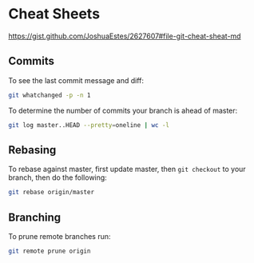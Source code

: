 Cheat Sheets
============

https://gist.github.com/JoshuaEstes/2627607#file-git-cheat-sheat-md

Commits
-------

To see the last commit message and diff:

```bash
git whatchanged -p -n 1
```

To determine the number of commits your branch is ahead of master:

```bash
git log master..HEAD --pretty=oneline | wc -l
```

Rebasing
--------

To rebase against master, first update master, then `git checkout` to your branch, then do the following:

```bash
git rebase origin/master
```

Branching
---------

To prune remote branches run:

```bash
git remote prune origin
```
